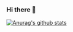 ### Hi there 👋
[![Anurag's github stats](https://github-readme-stats.vercel.app/api?username=PSC-F&show_icons=true&theme=radical)](https://github.com/anuraghazra/github-readme-stats)

<!--
**PSC-F/PSC-F** is a ✨ _special_ ✨ repository because its `README.md` (this file) appears on your GitHub profile.

Here are some ideas to get you started:

- 🔭 I’m currently working on NewView...
- 🌱 I’m currently learning Go...
- 👯 I’m looking to collaborate on ...
- 🤔 I’m looking for help with ...
- 💬 Ask me about ...
- 📫 How to reach me: ...
- 😄 Pronouns: ...
- ⚡ Fun fact: ...
-->
